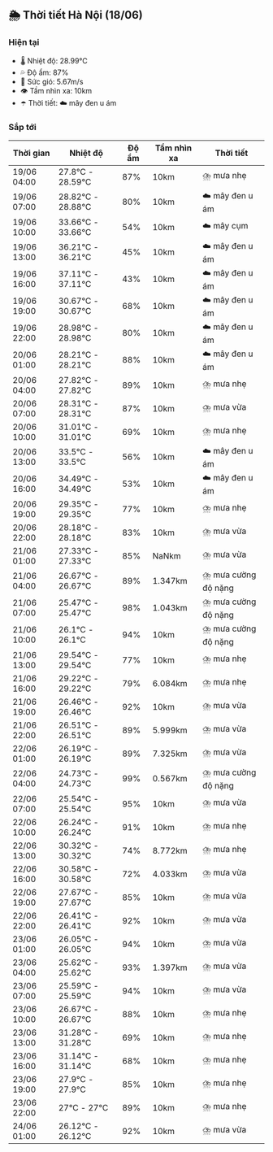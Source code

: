 ## 🌦️ Thời tiết Hà Nội (18/06)

### Hiện tại

- 🌡️ Nhiệt độ: 28.99℃
- 💦 Độ ẩm: 87%
- 💨 Sức gió: 5.67m/s
- 👁️ Tầm nhìn xa: 10km
- ☂️ Thời tiết: ☁️ mây đen u ám

### Sắp tới

| Thời gian | Nhiệt độ | Độ ẩm | Tầm nhìn xa | Thời tiết |
| --- | --- | --- | --- | --- |
| 19/06 04:00 | 27.8℃ - 28.59℃ | 87% | 10km | ⛈️ mưa nhẹ |
| 19/06 07:00 | 28.82℃ - 28.88℃ | 80% | 10km | ☁️ mây đen u ám |
| 19/06 10:00 | 33.66℃ - 33.66℃ | 54% | 10km | ☁️ mây cụm |
| 19/06 13:00 | 36.21℃ - 36.21℃ | 45% | 10km | ☁️ mây đen u ám |
| 19/06 16:00 | 37.11℃ - 37.11℃ | 43% | 10km | ☁️ mây đen u ám |
| 19/06 19:00 | 30.67℃ - 30.67℃ | 68% | 10km | ☁️ mây đen u ám |
| 19/06 22:00 | 28.98℃ - 28.98℃ | 80% | 10km | ☁️ mây đen u ám |
| 20/06 01:00 | 28.21℃ - 28.21℃ | 88% | 10km | ☁️ mây đen u ám |
| 20/06 04:00 | 27.82℃ - 27.82℃ | 89% | 10km | ⛈️ mưa nhẹ |
| 20/06 07:00 | 28.31℃ - 28.31℃ | 87% | 10km | ⛈️ mưa vừa |
| 20/06 10:00 | 31.01℃ - 31.01℃ | 69% | 10km | ⛈️ mưa nhẹ |
| 20/06 13:00 | 33.5℃ - 33.5℃ | 56% | 10km | ☁️ mây đen u ám |
| 20/06 16:00 | 34.49℃ - 34.49℃ | 53% | 10km | ☁️ mây đen u ám |
| 20/06 19:00 | 29.35℃ - 29.35℃ | 77% | 10km | ⛈️ mưa nhẹ |
| 20/06 22:00 | 28.18℃ - 28.18℃ | 83% | 10km | ⛈️ mưa vừa |
| 21/06 01:00 | 27.33℃ - 27.33℃ | 85% | NaNkm | ⛈️ mưa vừa |
| 21/06 04:00 | 26.67℃ - 26.67℃ | 89% | 1.347km | ⛈️ mưa cường độ nặng |
| 21/06 07:00 | 25.47℃ - 25.47℃ | 98% | 1.043km | ⛈️ mưa cường độ nặng |
| 21/06 10:00 | 26.1℃ - 26.1℃ | 94% | 10km | ⛈️ mưa cường độ nặng |
| 21/06 13:00 | 29.54℃ - 29.54℃ | 77% | 10km | ⛈️ mưa nhẹ |
| 21/06 16:00 | 29.22℃ - 29.22℃ | 79% | 6.084km | ⛈️ mưa nhẹ |
| 21/06 19:00 | 26.46℃ - 26.46℃ | 92% | 10km | ⛈️ mưa vừa |
| 21/06 22:00 | 26.51℃ - 26.51℃ | 89% | 5.999km | ⛈️ mưa vừa |
| 22/06 01:00 | 26.19℃ - 26.19℃ | 89% | 7.325km | ⛈️ mưa vừa |
| 22/06 04:00 | 24.73℃ - 24.73℃ | 99% | 0.567km | ⛈️ mưa cường độ nặng |
| 22/06 07:00 | 25.54℃ - 25.54℃ | 95% | 10km | ⛈️ mưa vừa |
| 22/06 10:00 | 26.24℃ - 26.24℃ | 91% | 10km | ⛈️ mưa nhẹ |
| 22/06 13:00 | 30.32℃ - 30.32℃ | 74% | 8.772km | ⛈️ mưa nhẹ |
| 22/06 16:00 | 30.58℃ - 30.58℃ | 72% | 4.033km | ⛈️ mưa vừa |
| 22/06 19:00 | 27.67℃ - 27.67℃ | 85% | 10km | ⛈️ mưa vừa |
| 22/06 22:00 | 26.41℃ - 26.41℃ | 92% | 10km | ⛈️ mưa vừa |
| 23/06 01:00 | 26.05℃ - 26.05℃ | 94% | 10km | ⛈️ mưa vừa |
| 23/06 04:00 | 25.62℃ - 25.62℃ | 93% | 1.397km | ⛈️ mưa vừa |
| 23/06 07:00 | 25.59℃ - 25.59℃ | 94% | 10km | ⛈️ mưa vừa |
| 23/06 10:00 | 26.67℃ - 26.67℃ | 88% | 10km | ⛈️ mưa nhẹ |
| 23/06 13:00 | 31.28℃ - 31.28℃ | 69% | 10km | ⛈️ mưa nhẹ |
| 23/06 16:00 | 31.14℃ - 31.14℃ | 68% | 10km | ⛈️ mưa nhẹ |
| 23/06 19:00 | 27.9℃ - 27.9℃ | 85% | 10km | ⛈️ mưa nhẹ |
| 23/06 22:00 | 27℃ - 27℃ | 89% | 10km | ⛈️ mưa nhẹ |
| 24/06 01:00 | 26.12℃ - 26.12℃ | 92% | 10km | ⛈️ mưa vừa |
